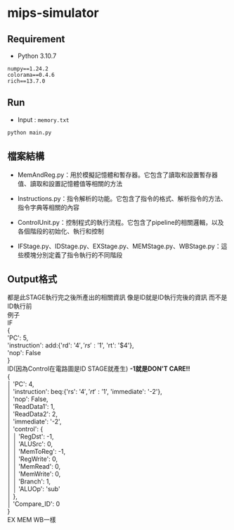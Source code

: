 # mips-simulator

## Requirement
- Python 3.10.7
```
numpy==1.24.2
colorama==0.4.6
rich==13.7.0
```

## Run
- Input : `memory.txt`
```sh
python main.py
```

## 檔案結構
- MemAndReg.py：用於模擬記憶體和暫存器。它包含了讀取和設置暫存器值、讀取和設置記憶體值等相關的方法

- Instructions.py：指令解析的功能。它包含了指令的格式、解析指令的方法、指令字典等相關的內容

- ControlUnit.py：控制程式的執行流程。它包含了pipeline的相關邏輯，以及各個階段的初始化、執行和控制

- IFStage.py、IDStage.py、EXStage.py、MEMStage.py、WBStage.py：這些模塊分別定義了指令執行的不同階段
## Output格式
都是此STAGE執行完之後所產出的相關資訊 像是ID就是ID執行完後的資訊 而不是ID執行前  
例子  
IF  
{  
   'PC': 5,  
   'instruction': add:{'rd': '$4', 'rs': '$1', 'rt': '$4'},  
   'nop': False  
}  
ID(因為Control在電路圖是ID STAGE就產生)    **-1就是DON'T CARE!!**  
{  
│   'PC': 4,  
│   'instruction': beq:{'rs': '$4', 'rt': '$1', 'immediate': '-2'},  
│   'nop': False,  
│   'ReadData1': 1,  
│   'ReadData2': 2,  
│   'immediate': '-2',  
│   'control': {  
│   │   'RegDst': -1,  
│   │   'ALUSrc': 0,  
│   │   'MemToReg': -1,  
│   │   'RegWrite': 0,  
│   │   'MemRead': 0,  
│   │   'MemWrite': 0,  
│   │   'Branch': 1,  
│   │   'ALUOp': 'sub'  
│   },  
│   'Compare_ID': 0  
}  
EX MEM WB一樣  
